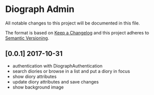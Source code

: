 # Diograph Admin
All notable changes to this project will be documented in this file.

The format is based on [Keep a Changelog](http://keepachangelog.com/en/1.0.0/)
and this project adheres to [Semantic Versioning](http://semver.org/spec/v2.0.0.html).

## [0.0.1] 2017-10-31
- authentication with DiographAuthentication
- search diories or browse in a list and put a diory in focus
- show diory attributes
- update diory attributes and save changes
- show background image
